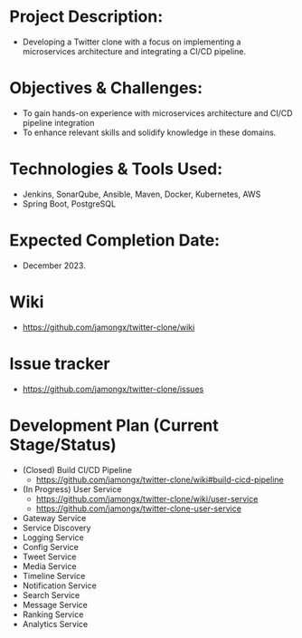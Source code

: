 # Project Description:
- Developing a Twitter clone with a focus on implementing a microservices architecture and integrating a CI/CD pipeline.

# Objectives & Challenges:
- To gain hands-on experience with microservices architecture and CI/CD pipeline integration
- To enhance relevant skills and solidify knowledge in these domains.

# Technologies & Tools Used:
- Jenkins, SonarQube, Ansible, Maven, Docker, Kubernetes, AWS
- Spring Boot, PostgreSQL 

# Expected Completion Date:
- December 2023.

# Wiki
- https://github.com/jamongx/twitter-clone/wiki

# Issue tracker
- https://github.com/jamongx/twitter-clone/issues
 
# Development Plan (Current Stage/Status)
- (Closed) Build CI/CD Pipeline
  - https://github.com/jamongx/twitter-clone/wiki#build-cicd-pipeline
- (In Progress) User Service
  - https://github.com/jamongx/twitter-clone/wiki/user-service 
  - https://github.com/jamongx/twitter-clone-user-service
- Gateway Service
- Service Discovery
- Logging Service
- Config Service
- Tweet Service
- Media Service
- Timeline Service
- Notification Service
- Search Service
- Message Service
- Ranking Service
- Analytics Service
